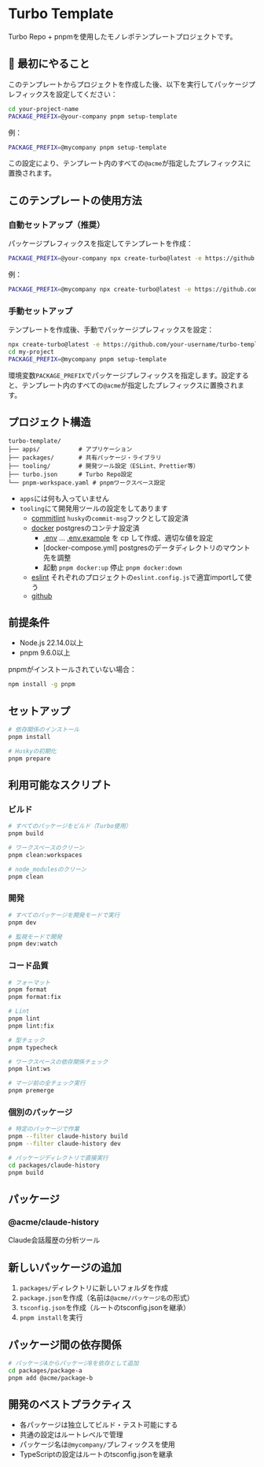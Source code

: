 # Turbo Template

Turbo Repo + pnpmを使用したモノレポテンプレートプロジェクトです。

## 🚀 最初にやること

このテンプレートからプロジェクトを作成した後、以下を実行してパッケージプレフィックスを設定してください：

```bash
cd your-project-name
PACKAGE_PREFIX=@your-company pnpm setup-template
```

例：
```bash
PACKAGE_PREFIX=@mycompany pnpm setup-template
```

この設定により、テンプレート内のすべての`@acme`が指定したプレフィックスに置換されます。

## このテンプレートの使用方法

### 自動セットアップ（推奨）

パッケージプレフィックスを指定してテンプレートを作成：

```bash
PACKAGE_PREFIX=@your-company npx create-turbo@latest -e https://github.com/your-username/turbo-template my-project
```

例：
```bash
PACKAGE_PREFIX=@mycompany npx create-turbo@latest -e https://github.com/your-username/turbo-template my-monorepo
```

### 手動セットアップ

テンプレートを作成後、手動でパッケージプレフィックスを設定：

```bash
npx create-turbo@latest -e https://github.com/your-username/turbo-template my-project
cd my-project
PACKAGE_PREFIX=@mycompany pnpm setup-template
```

環境変数`PACKAGE_PREFIX`でパッケージプレフィックスを指定します。設定すると、テンプレート内のすべての`@acme`が指定したプレフィックスに置換されます。

## プロジェクト構造

```
turbo-template/
├── apps/           # アプリケーション
├── packages/       # 共有パッケージ・ライブラリ
├── tooling/        # 開発ツール設定（ESLint、Prettier等）
├── turbo.json      # Turbo Repo設定
└── pnpm-workspace.yaml # pnpmワークスペース設定
```

- `apps`には何も入っていません
- `tooling`にて開発用ツールの設定をしてあります
  - [commitlint](./tooling/commitlint/src/index.ts) `husky`の`commit-msg`フックとして設定済
  - [docker](./tooling/docker/README.md) postgresのコンテナ設定済
    - [.env](./.env) … [.env.example](./.env.example) を cp して作成、適切な値を設定
    - [docker-compose.yml] postgresのデータディレクトリのマウント先を調整
    - 起動 `pnpm docker:up` 停止 `pnpm docker:down`
  - [eslint](./tooling/eslint/) それぞれのプロジェクトの`eslint.config.js`で適宜importして使う
  - [github]()

## 前提条件

- Node.js 22.14.0以上
- pnpm 9.6.0以上

pnpmがインストールされていない場合：
```bash
npm install -g pnpm
```

## セットアップ

```bash
# 依存関係のインストール
pnpm install

# Huskyの初期化
pnpm prepare
```

## 利用可能なスクリプト

### ビルド

```bash
# すべてのパッケージをビルド（Turbo使用）
pnpm build

# ワークスペースのクリーン
pnpm clean:workspaces

# node_modulesのクリーン
pnpm clean
```

### 開発

```bash
# すべてのパッケージを開発モードで実行
pnpm dev

# 監視モードで開発
pnpm dev:watch
```

### コード品質

```bash
# フォーマット
pnpm format
pnpm format:fix

# Lint
pnpm lint
pnpm lint:fix

# 型チェック
pnpm typecheck

# ワークスペースの依存関係チェック
pnpm lint:ws

# マージ前の全チェック実行
pnpm premerge
```

### 個別のパッケージ

```bash
# 特定のパッケージで作業
pnpm --filter claude-history build
pnpm --filter claude-history dev

# パッケージディレクトリで直接実行
cd packages/claude-history
pnpm build
```

## パッケージ

### @acme/claude-history

Claude会話履歴の分析ツール

## 新しいパッケージの追加

1. `packages/`ディレクトリに新しいフォルダを作成
2. `package.json`を作成（名前は`@acme/パッケージ名`の形式）
3. `tsconfig.json`を作成（ルートのtsconfig.jsonを継承）
4. `pnpm install`を実行

## パッケージ間の依存関係

```bash
# パッケージAからパッケージBを依存として追加
cd packages/package-a
pnpm add @acme/package-b
```

## 開発のベストプラクティス

- 各パッケージは独立してビルド・テスト可能にする
- 共通の設定はルートレベルで管理
- パッケージ名は`@mycompany/`プレフィックスを使用
- TypeScriptの設定はルートのtsconfig.jsonを継承
